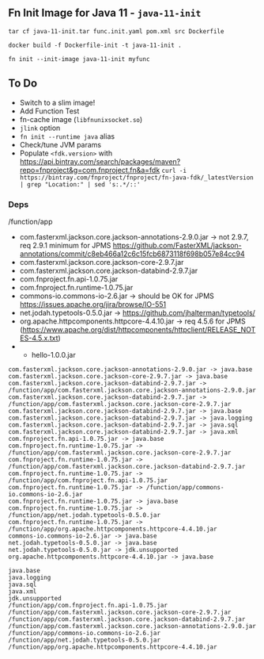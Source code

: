 ## Fn Init Image for Java 11 - `java-11-init`

`tar cf java-11-init.tar func.init.yaml pom.xml src Dockerfile`

`docker build -f Dockerfile-init -t java-11-init .`

`fn init --init-image java-11-init myfunc`


## To Do

* Switch to a slim image!
* Add Function Test
* fn-cache image (`libfnunixsocket.so`)
* `jlink` option
* `fn init --runtime java` alias
* Check/tune JVM params
* Populate `<fdk.version>` with https://api.bintray.com/search/packages/maven?repo=fnproject&g=com.fnproject.fn&a=fdk
`curl -i https://bintray.com/fnproject/fnproject/fn-java-fdk/_latestVersion | grep "Location:" | sed 's:.*/::'`



### Deps 

/function/app

* com.fasterxml.jackson.core.jackson-annotations-2.9.0.jar -> not 2.9.7, req 2.9.1 minimum for JPMS https://github.com/FasterXML/jackson-annotations/commit/c8eb466a12c6c15fcb6873118f698b057e84cc94
* com.fasterxml.jackson.core.jackson-core-2.9.7.jar
* com.fasterxml.jackson.core.jackson-databind-2.9.7.jar
* com.fnproject.fn.api-1.0.75.jar
* com.fnproject.fn.runtime-1.0.75.jar
* commons-io.commons-io-2.6.jar -> should be OK for JPMS https://issues.apache.org/jira/browse/IO-551
* net.jodah.typetools-0.5.0.jar -> https://github.com/jhalterman/typetools/
* org.apache.httpcomponents.httpcore-4.4.10.jar -> req 4.5.6 for JPMS (https://www.apache.org/dist/httpcomponents/httpclient/RELEASE_NOTES-4.5.x.txt)
* + hello-1.0.0.jar

```
com.fasterxml.jackson.core.jackson-annotations-2.9.0.jar -> java.base
com.fasterxml.jackson.core.jackson-core-2.9.7.jar -> java.base
com.fasterxml.jackson.core.jackson-databind-2.9.7.jar -> /function/app/com.fasterxml.jackson.core.jackson-annotations-2.9.0.jar
com.fasterxml.jackson.core.jackson-databind-2.9.7.jar -> /function/app/com.fasterxml.jackson.core.jackson-core-2.9.7.jar
com.fasterxml.jackson.core.jackson-databind-2.9.7.jar -> java.base
com.fasterxml.jackson.core.jackson-databind-2.9.7.jar -> java.logging
com.fasterxml.jackson.core.jackson-databind-2.9.7.jar -> java.sql
com.fasterxml.jackson.core.jackson-databind-2.9.7.jar -> java.xml
com.fnproject.fn.api-1.0.75.jar -> java.base
com.fnproject.fn.runtime-1.0.75.jar -> /function/app/com.fasterxml.jackson.core.jackson-core-2.9.7.jar
com.fnproject.fn.runtime-1.0.75.jar -> /function/app/com.fasterxml.jackson.core.jackson-databind-2.9.7.jar
com.fnproject.fn.runtime-1.0.75.jar -> /function/app/com.fnproject.fn.api-1.0.75.jar
com.fnproject.fn.runtime-1.0.75.jar -> /function/app/commons-io.commons-io-2.6.jar
com.fnproject.fn.runtime-1.0.75.jar -> java.base
com.fnproject.fn.runtime-1.0.75.jar -> /function/app/net.jodah.typetools-0.5.0.jar
com.fnproject.fn.runtime-1.0.75.jar -> /function/app/org.apache.httpcomponents.httpcore-4.4.10.jar
commons-io.commons-io-2.6.jar -> java.base
net.jodah.typetools-0.5.0.jar -> java.base
net.jodah.typetools-0.5.0.jar -> jdk.unsupported
org.apache.httpcomponents.httpcore-4.4.10.jar -> java.base
```

```
java.base
java.logging
java.sql
java.xml
jdk.unsupported
/function/app/com.fnproject.fn.api-1.0.75.jar
/function/app/com.fasterxml.jackson.core.jackson-core-2.9.7.jar
/function/app/com.fasterxml.jackson.core.jackson-databind-2.9.7.jar
/function/app/com.fasterxml.jackson.core.jackson-annotations-2.9.0.jar
/function/app/commons-io.commons-io-2.6.jar
/function/app/net.jodah.typetools-0.5.0.jar
/function/app/org.apache.httpcomponents.httpcore-4.4.10.jar
```
